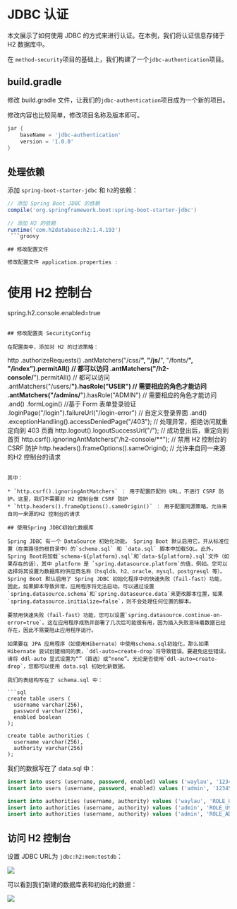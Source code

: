# JDBC 认证

本文展示了如何使用 JDBC 的方式来进行认证。在本例，我们将认证信息存储于 H2 数据库中。

在 `method-security`项目的基础上，我们构建了一个`jdbc-authentication`项目。

## build.gradle
 
 修改 build.gradle 文件，让我们的`jdbc-authentication`项目成为一个新的项目。

修改内容也比较简单，修改项目名称及版本即可。

```groovy
jar {
	baseName = 'jdbc-authentication'
	version = '1.0.0'
}
```
 
## 处理依赖

添加 `spring-boot-starter-jdbc` 和 `h2`的依赖：

```groovy
// 添加 Spring Boot JDBC 的依赖
compile('org.springframework.boot:spring-boot-starter-jdbc')
 
// 添加 H2 的依赖
runtime('com.h2database:h2:1.4.193')
 ```groovy
 
## 修改配置文件

修改配置文件 application.properties :

```
# 使用 H2 控制台
spring.h2.console.enabled=true
```

## 修改配置类 SecurityConfig

在配置类中，添加对 H2 的过滤策略：

```
http
	.authorizeRequests()
		.antMatchers("/css/**", "/js/**", "/fonts/**", "/index").permitAll()  // 都可以访问
		.antMatchers("/h2-console/**").permitAll()  // 都可以访问
		.antMatchers("/users/**").hasRole("USER")   // 需要相应的角色才能访问
		.antMatchers("/admins/**").hasRole("ADMIN")   // 需要相应的角色才能访问
		.and()
	.formLogin()   //基于 Form 表单登录验证
		.loginPage("/login").failureUrl("/login-error") // 自定义登录界面
		.and()
	.exceptionHandling().accessDeniedPage("/403"); // 处理异常，拒绝访问就重定向到 403 页面
http.logout().logoutSuccessUrl("/");   // 成功登出后，重定向到 首页
http.csrf().ignoringAntMatchers("/h2-console/**"); // 禁用 H2 控制台的 CSRF 防护
http.headers().frameOptions().sameOrigin(); // 允许来自同一来源的H2 控制台的请求
```

其中：

* `http.csrf().ignoringAntMatchers` ： 用于配置匹配的 URL，不进行 CSRF 防护。这里，我们不需要对 H2 控制台做 CSRF 防护
* `http.headers().frameOptions().sameOrigin()` ： 用于配置同源策略。允许来自同一来源的H2 控制台的请求

## 使用Spring JDBC初始化数据库

Spring JDBC 有一个 DataSource 初始化功能。 Spring Boot 默认启用它，并从标准位置（在类路径的根目录中）的`schema.sql` 和 `data.sql` 脚本中加载SQL。此外，Spring Boot将加载`schema-${platform}.sql`和`data-${platform}.sql`文件（如果存在的话），其中 platform 是 `spring.datasource.platform`的值，例如。您可以选择将其设置为数据库的供应商名称（hsqldb、h2、oracle、mysql、postgresql 等）。 Spring Boot 默认启用了 Spring JDBC 初始化程序中的快速失败（fail-fast）功能，因此，如果脚本导致异常，应用程序将无法启动。可以通过设置`spring.datasource.schema`和`spring.datasource.data`来更改脚本位置，如果`spring.datasource.initialize=false`，则不会处理任何位置的脚本。

要禁用快速失败（fail-fast）功能，您可以设置`spring.datasource.continue-on-error=true`。这在应用程序成熟并部署了几次后可能很有用，因为插入失败意味着数据已经存在，因此不需要阻止应用程序运行。

如果要在 JPA 应用程序（如使用Hibernate）中使用schema.sql初始化，那么如果 Hibernate 尝试创建相同的表，`ddl-auto=create-drop`将导致错误。要避免这些错误，请将 ddl-auto 显式设置为“”（首选）或“none”。无论是否使用`ddl-auto=create-drop`，您都可以使用 data.sql 初始化新数据。

我们的表结构写在了 schema.sql 中：

```sql
create table users (
  username varchar(256),
  password varchar(256),
  enabled boolean
);

create table authorities (
  username varchar(256),
  authority varchar(256)
);
```

我们的数据写在了 data.sql 中：

```sql
insert into users (username, password, enabled) values ('waylau', '123456', true);
insert into users (username, password, enabled) values ('admin', '123456', true);

insert into authorities (username, authority) values ('waylau', 'ROLE_USER');
insert into authorities (username, authority) values ('admin', 'ROLE_USER');
insert into authorities (username, authority) values ('admin', 'ROLE_ADMIN');
```


## 访问 H2 控制台

设置 JDBC URL为 `jdbc:h2:mem:testdb`：
 

![](../images/method-security/h2.jpg)

可以看到我们新建的数据库表和初始化的数据：

![](../images/method-security/h2-table.jpg)